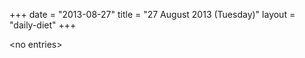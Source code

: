 +++
date = "2013-08-27"
title = "27 August 2013 (Tuesday)"
layout = "daily-diet"
+++


\<no entries\>

